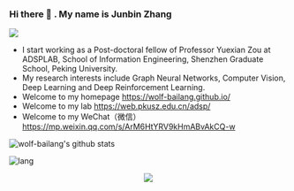 ### Hi there 👋 . My name is Junbin Zhang

![](https://komarev.com/ghpvc/?username=wolf-bailang&label=PROFILE+VIEWS)

- I start working as a Post-doctoral fellow of Professor Yuexian Zou at ADSPLAB, School of Information Engineering, Shenzhen Graduate School, Peking University.
- My research interests include Graph Neural Networks, Computer Vision, Deep Learning and Deep Reinforcement Learning.
- Welcome to my homepage https://wolf-bailang.github.io/
- Welcome to my lab https://web.pkusz.edu.cn/adsp/
- Welcome to my WeChat（微信） https://mp.weixin.qq.com/s/ArM6HtYRV9kHmABvAkCQ-w

![wolf-bailang's github stats](https://github-readme-stats.vercel.app/api?username=wolf-bailang&show_icons=true&bg_color=30,e96443,904e95&title_color=fff&text_color=fff)

<!--
**wolf-bailang/wolf-bailang** is a ✨ _special_ ✨ repository because its `README.md` (this file) appears on your GitHub profile.

Here are some ideas to get you started:

- 🔭 I’m currently working on ...
- 🌱 I’m currently learning ...
- 👯 I’m looking to collaborate on ...
- 🤔 I’m looking for help with ...
- 💬 Ask me about ...
- 📫 How to reach me: ...
- 😄 Pronouns: ...
- ⚡ Fun fact: ...
-->

![lang](https://github-readme-stats.vercel.app/api/top-langs/?username=wolf-bailang&layout=compact)

<p align="center"> 
  <img src="https://profile-counter.glitch.me/wolf-bailang/count.svg" />
</p>
